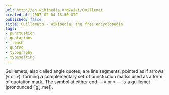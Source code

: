 ```yaml
---
url: http://en.wikipedia.org/wiki/Guillemet
created_at: 2007-02-04 18:50 UTC
published: false
title: Guillemets - Wikipedia, the free encyclopedia
tags:
- punctuation
- quotations
- french
- quotes
- typography
- typesetting
---
```


Guillemets, also called angle quotes, are line segments, pointed as if arrows (« or »), forming a complementary set of punctuation marks used as a form of quotation mark. The symbol at either end — « or » — is a guillemet (pronounced [ˈgij:me]).
